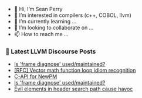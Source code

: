 - 👋 Hi, I’m Sean Perry
- 👀 I’m interested in compilers (c++, COBOL, llvm)
- 🌱 I’m currently learning ...
- 💞️ I’m looking to collaborate on ...
- 📫 How to reach me ...

<!---
s66perry/s66perry is a ✨ special ✨ repository because its `README.md` (this file) appears on your GitHub profile.
You can click the Preview link to take a look at your changes.
--->
### 📕 Latest LLVM Discourse Posts

<!-- DISCOURSE-LLVM:START -->
- [Is &#39;frame diagnose&#39; used/maintained?](https://discourse.llvm.org/t/is-frame-diagnose-used-maintained/70712#post_2)
- [[RFC] Vector math function loop idiom recognition](https://discourse.llvm.org/t/rfc-vector-math-function-loop-idiom-recognition/70465#post_6)
- [C-API for NewPM](https://discourse.llvm.org/t/c-api-for-newpm/70561#post_10)
- [Is &#39;frame diagnose&#39; used/maintained?](https://discourse.llvm.org/t/is-frame-diagnose-used-maintained/70712#post_1)
- [Evil elements in header search path cause havoc](https://discourse.llvm.org/t/evil-elements-in-header-search-path-cause-havoc/70705#post_3)
<!-- DISCOURSE-LLVM:END -->
